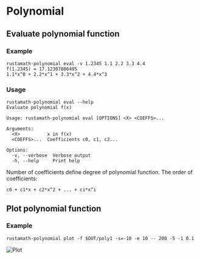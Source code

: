 # Polynomial

## Evaluate polynomial function

### Example

```console
rustamath-polynomial eval -v 1.2345 1.1 2.2 3.3 4.4
f(1.2345) = 17.12307806495
1.1*x^0 + 2.2*x^1 + 3.3*x^2 + 4.4*x^3
```

### Usage

```console
rustamath-polynomial eval --help
Evaluate polynomial f(x)

Usage: rustamath-polynomial eval [OPTIONS] <X> <COEFFS>...

Arguments:
  <X>          x in f(x)
  <COEFFS>...  Coefficients c0, c1, c2...

Options:
  -v, --verbose  Verbose output
  -h, --help     Print help
```

Number of coefficients define degree of polynomial function.
The order of coefficients:

```console
c0 + c1*x + c2*x^2 + ... + ci*x^i
```

## Plot polynomial function

### Example

```console
rustamath-polynomial plot -f $OUT/poly1 -s=-10 -e 10 -- 200 -5 -1 0.1
```

![Plot](../image/poly1.svg)